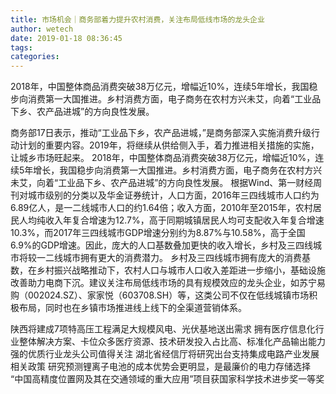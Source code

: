 ```yaml
---
title: 市场机会｜商务部着力提升农村消费，关注布局低线市场的龙头企业
author: wetech
date: 2019-01-18 08:36:45
tags: 
categories: 
---
```

2018年，中国整体商品消费突破38万亿元，增幅近10%，连续5年增长，我国稳步向消费第一大国推进。乡村消费方面，电子商务在农村方兴未艾，向着“工业品下乡、农产品进城”的方向良性发展。
<!-- more -->
商务部17日表示，推动“工业品下乡，农产品进城，”是商务部深入实施消费升级行动计划的重要内容。2019年，将继续从供给侧入手，着力推进相关措施的实施，让城乡市场旺起来。
2018年，中国整体商品消费突破38万亿元，增幅近10%，连续5年增长，我国稳步向消费第一大国推进。乡村消费方面，电子商务在农村方兴未艾，向着“工业品下乡、农产品进城”的方向良性发展。
根据Wind、第一财经周刊对城市级别的分类以及华金证券统计，人口方面，2016年三四线城市人口约为6.89亿人，是一二线城市人口的约1.64倍；收入方面，2010年至2015年，农村居民人均纯收入年复合增速为12.7%，高于同期城镇居民人均可支配收入年复合增速10.3%，而2017年三四线城市GDP增速分别约为8.87%与10.58%，高于全国6.9%的GDP增速。因此，庞大的人口基数叠加更快的收入增长，乡村及三四线城市将较一二线城市拥有更大的消费潜力。
乡村及三四线城市拥有庞大的消费基数，在乡村振兴战略推动下，农村人口与城市人口收入差距进一步缩小，基础设施改善助力电商下沉。建议关注布局低线市场的具有规模效应的龙头企业，如苏宁易购（002024.SZ）、家家悦（603708.SH）等，这类公司不仅在低线城镇市场积极布局，同时也在乡镇市场推进线上线下的全渠道营销体系。
 
 
 
陕西将建成7项特高压工程满足大规模风电、光伏基地送出需求
拥有医疗信息化行业整体解决方案、卡位众多医疗资源、技术研发投入占比高、标准化产品输出能力强的优质行业龙头公司值得关注 
湖北省经信厅将研究出台支持集成电路产业发展相关政策
研究预测锂离子电池的成本优势会更明显，是最廉价的电力存储选择
“中国高精度位置网及其在交通领域的重大应用”项目获国家科学技术进步奖一等奖
